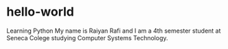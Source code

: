 # hello-world
Learning Python
My name is Raiyan Rafi and I am a 4th semester student at Seneca Colege studying Computer Systems Technology.
